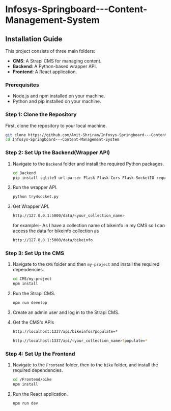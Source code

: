 # Infosys-Springboard---Content-Management-System

## Installation Guide

This project consists of three main folders:
- **CMS**: A Strapi CMS for managing content.
- **Backend**: A Python-based wrapper API.
- **Frontend**: A React application.

### Prerequisites

- Node.js and npm installed on your machine.
- Python and pip installed on your machine.

### Step 1: Clone the Repository

First, clone the repository to your local machine.

```sh
git clone https://github.com/Amit-Shriram/Infosys-Springboard---Content-Management-System.git
cd Infosys-Springboard---Content-Management-System
```

### Step 2: Set Up the Backend(Wrapper API)

1. Navigate to the `Backend` folder and install the required Python packages.

    ```sh
    cd Backend
    pip install sqlite3 url-parser Flask Flask-Cors Flask-SocketIO requests imaginesdk
    ```

2. Run the wrapper API.

    ```sh
    python try4socket.py
    ```

3. Get Wrapper API.
    ```sh
    http://127.0.0.1:5000/data/<your_collection_name>
    ```
   for example:-
   As I have a collection name of bikeinfo in my CMS so I can access the data for bikeinfo collection as
   ```sh
   http://127.0.0.1:5000/data/bikeinfo
   ```

### Step 3: Set Up the CMS

1. Navigate to the `CMS` folder and then `my-project` and install the required dependencies.

    ```sh
    cd CMS/my-project
    npm install
    ```

2. Run the Strapi CMS.

    ```sh
    npm run develop
    ```

3. Create an admin user and log in to the Strapi CMS.
4. Get the CMS's APIs 
    ```sh
    http://localhost:1337/api/bikeinfos?populate=*
    ```
    ```sh
    http://localhost:1337/api/<your_collection_name>?populate=*
    ```

### Step 4: Set Up the Frontend

1. Navigate to the `Frontend` folder, then to the `bike` folder, and install the required dependencies.

    ```sh
    cd /Frontend/bike
    npm install
    ```

2. Run the React application.

    ```sh
    npm run dev
    ```
